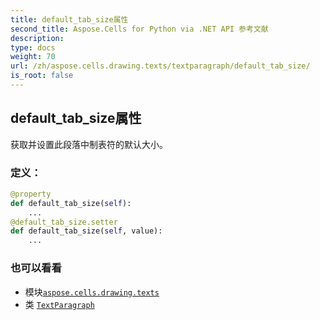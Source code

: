 ```yaml
---
title: default_tab_size属性
second_title: Aspose.Cells for Python via .NET API 参考文献
description:
type: docs
weight: 70
url: /zh/aspose.cells.drawing.texts/textparagraph/default_tab_size/
is_root: false
---
```

## default_tab_size属性

获取并设置此段落中制表符的默认大小。
### 定义：
```python
@property
def default_tab_size(self):
    ...
@default_tab_size.setter
def default_tab_size(self, value):
    ...
```

### 也可以看看
* 模块[`aspose.cells.drawing.texts`](../../)
* 类 [`TextParagraph`](/cells/python-net/zh/aspose.cells.drawing.texts/textparagraph)
